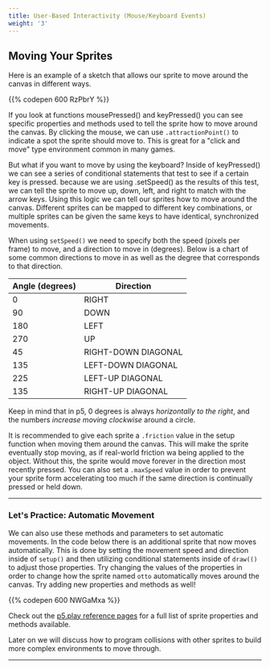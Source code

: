```yaml
---
title: User-Based Interactivity (Mouse/Keyboard Events)
weight: '3'
---
```


## Moving Your Sprites

Here is an example of a sketch that allows our sprite to move around the canvas in different ways.

{{% codepen 600 RzPbrY %}}

If you look at functions mousePressed() and keyPressed() you can see specific properties and methods used to tell the sprite how to move around the canvas. By clicking the mouse, we can use `.attractionPoint()` to indicate a spot the sprite should move to. This is great for a "click and move" type environment common in many games. 

But what if you want to move by using the keyboard? Inside of keyPressed() we can see a series of conditional statements that test to see if a certain key is pressed. because we are using .setSpeed() as the results of this test, we can tell the sprite to move up, down, left, and right to match with the arrow keys. Using this logic we can tell our sprites how to move around the canvas. Different sprites can be mapped to different key combinations, or multiple sprites can be given the same keys to have identical, synchronized movements.

When using `setSpeed()` we need to specify both the speed (pixels per frame) to move, and a direction to move in (degrees). Below is a chart of some common directions to move in as well as the degree that corresponds to that direction.

| Angle (degrees) | Direction                |
| --------------- | ------------------------ |
| 0               | RIGHT                    |
| 90              | DOWN                     |
| 180             | LEFT                     |
| 270             | UP                       |
| 45              | RIGHT-DOWN DIAGONAL      |
| 135             | LEFT-DOWN DIAGONAL       |
| 225             | LEFT-UP DIAGONAL         |
| 135             | RIGHT-UP DIAGONAL        |

Keep in mind that in p5, 0 degrees is always _horizontally to the right_, and the numbers _increase moving clockwise_ around a circle.

It is recommended to give each sprite a `.friction` value in the setup function when moving them around the canvas. This will make the sprite eventually stop moving, as if real-world friction wa being applied to the object. Without this, the sprite would move forever in the direction most recently pressed. You can also set a `.maxSpeed` value in order to prevent your sprite form accelerating too much if the same direction is continually pressed or held down.

---

### Let's Practice: Automatic Movement

We can also use these methods and parameters to set automatic movements. In the code below there is an additional sprite that now moves automatically. This is done by setting the movement speed and direction inside of `setup()` and then utilizing conditional statements inside of `draw(()` to adjust those properties. Try changing the values of the properties in order to change how the sprite named `otto` automatically moves around the canvas. Try adding new properties and methods as well!

{{% codepen 600 NWGaMxa %}}

Check out the [p5.play reference pages](https://p5-play.netlify.app/) for a full list of sprite properties and methods available.

Later on we will discuss how to program collisions with other sprites to build more complex environments to move through. 

---

